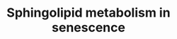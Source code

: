 ---
annotations:
- id: PW:0000651
  parent: regulatory pathway
  type: Pathway Ontology
  value: aging pathway
- id: PW:0000197
  parent: classic metabolic pathway
  type: Pathway Ontology
  value: sphingolipid metabolic pathway
authors:
- Eweitz
- TadeIdowu
- DKalbe
description: 'Sphingolipids, which include sphingomyelins, sphingosines and ceramides
  are bioactive bioactive molecules present in all eukaryotic cells, are important
  in regulating various aspects of cell biology, such as cell cycle, proliferation,
  and even senescence (Trayssac et al., 2018). Evidence shows that ceramide metabolism
  is deregulated in cellular senescence and can even induce it. (Venable et al., 2006).  Ceramides
  are thought to induce senescence in a p53 dependent and independent manner by hypophosphorylated
  retinoblastoma protein (Lee et al., 2000; Dix 2018; Jeffries & Krupenko, 2018).
  Ceramides function both down- and upstream of p53 (Jeffries et al., 2018). p53 mediates
  the interference of the phosphorylation of retinoblastoma-like protein RBL1 and
  RBL through the cyclin-dependent kinase inhibitor p21 (Jeffries et & Krupenko, 2018).
  Additionally, p53 has been demonstrated to directly activate ceramide synthase.
  (Jeffries & Krupenko, 2018). Consequently, this implies a feedback mechanism between
  ceramides and the tumor suppressor.  Ceramide also interacts directly with human
  telomerase reverse transcriptase (hTERT) by inhibiting it, therefore causing telomere
  instability (Hannun & Obeid, 2002; Deevska et al., 2021).   Ceramides activate protein
  phosphatase 1 and 2A (PP1 and PP2A), which increases the levels of p21 (Trayssac
  et al., 2018). This then inhibits the cyclin dependent kinase 2 (CDK2) and CDK4.
  As a consequence, the retinoblastoma protein is hypophosphorylated and induces senescence
  (Lee et al., 2000; Dix 2018). The hypophosphorylated retinoblastoma protein leads
  to the inhibition of E2F (Dix, 2018; Jeffries & Krupenko, 2018). This group of genes
  is normally responsible for cell proliferation and therefore their inhibition causes
  senescence (Dix 2018). In addition to that, PP1 and PP2A directly interfere with
  Rb by dephosphorylating it (Dix 2018). These two phosphatases also inhibit the mTOR
  pathway that is associated with cell proliferation (Millner & Atilla-Gokcumen, 2020).  Sphingosine-1-phosphate
  (S1P) is thought to induce cell proliferation and migration by binding to S1PR1
  and S1PR5. This is downregulated in senescence (Trayssac et al., 2018). In cellular
  senescence, S1P has been shown to be depleted as a result of a downregulation of
  sphingosine kinase 1 (SPHK1), induced by p53. The downregulation of SK1 is thought
  to be due to its degradation induced by p53 (Kim et al., 2019). Moreover, S1P has
  hTERT as a direct target and promotes its stability (Magali et al., 2021). Furthermore,
  there is an increase in S1P binding to the S1P receptor 2 (S1PR2), which has been
  associated with the release of pro-inflammatory cytokines and therefore the SASP.
  S1P is also thought to inhibit ceramide synthase 2 (CERS2), which catalyzes the
  conversion of sphingosine into ceramide (Magali et al., 2021).   Sphingosine is
  increased in senescence cells by the increase of S1P-phopshatase (SGPP1) and the
  increase in acid ceramidase ASAH-1 SGPP1 catalyzes the conversion of S1P to sphingosine,
  while ASAH-1 catalyzes the conversion of ceramide to sphingosine (Munk et al., 2021;
  Kim et al., 2019). This causes the dephosphorylation of retinoblastoma protein,
  which further causes senescence (Trayssac et al., 2018).  Ceramide can be synthesized
  de novo starting with the conversion of palmitoyl-CoA and serine to 3-ketodihydrosphingosine.
  Upregulation of ceramide synthase 4 (CERS4), which converts dihydro-sphingosine
  into dihydro-ceramide. CERS4 has been thought to be a key enzyme in two types of
  senescence: OIS and replicative senescence, by mediating its effects through the
  PP1-Rb-E2F axis (Dix, 2018)  Galactosidase β1 (GLB1) and in glucosylceramidase (GBA),
  which catalyze the conversion of lactosylceramide to glucosylceramide and the conversion
  of glucosylceramide to ceramide, respectively, are upregulated in cellular senescence.
  Additionally, there is a decrease in glucosylceramidase synthase, which catalyzes
  the formation of glucosylceramide from ceramide (Flor et al., 2017).  Activation
  of p53, due to DNA damage, leads to an increase of neutral sphingomyelinase 2 (nSMase
  2) (Deevska et al., 2021; Jeffries & Krupenko, 2018). Moreover, it has been noted
  that in senescent cells, there are elevated levels of neutral sphingomyelinases
  ( Millner & Atilla-Gokcumen, 2020). These enzymes catalyze the conversion of sphingomyelin
  to ceramide (Gey & Seeger, 2013).  Elevated ceramide levels result in elevated diacylglycerol
  (DAG) levels (Deevska et al., 2021). These two lipids are linked by sphingomyelin
  synthase 2 (SGMS2). SGMS2 catalyzes the transfer of a phosphorycholine group from
  phosphatidylcholine to ceramide, yielding sphingomyelin and DAG.  In cellular senescence,
  SMS was found to be overexpressed. This caused an increase in DAG which caused the
  chronic activation of its downstream effectors. This causes the downregulation of
  protein kinase C α and β (PKCα and β) via the prolonged activation of phospholipase
  C. The consequences of this is the activation of p53 and p38, leading to SASP and
  senescence (Deevska et al., 2021).'
last-edited: 2021-06-30
ndex: 7ccd2197-5c75-11ec-b3be-0ac135e8bacf
organisms:
- Homo sapiens
redirect_from:
- /index.php/Pathway:WP5121
- /instance/WP5121
- /instance/WP5121_rr119472
revision: r119472
schema-jsonld:
- '@context': https://schema.org/
  '@id': https://wikipathways.github.io/pathways/WP5121.html
  '@type': Dataset
  creator:
    '@type': Organization
    name: WikiPathways
  description: 'Sphingolipids, which include sphingomyelins, sphingosines and ceramides
    are bioactive bioactive molecules present in all eukaryotic cells, are important
    in regulating various aspects of cell biology, such as cell cycle, proliferation,
    and even senescence (Trayssac et al., 2018). Evidence shows that ceramide metabolism
    is deregulated in cellular senescence and can even induce it. (Venable et al.,
    2006).  Ceramides are thought to induce senescence in a p53 dependent and independent
    manner by hypophosphorylated retinoblastoma protein (Lee et al., 2000; Dix 2018;
    Jeffries & Krupenko, 2018). Ceramides function both down- and upstream of p53
    (Jeffries et al., 2018). p53 mediates the interference of the phosphorylation
    of retinoblastoma-like protein RBL1 and RBL through the cyclin-dependent kinase
    inhibitor p21 (Jeffries et & Krupenko, 2018). Additionally, p53 has been demonstrated
    to directly activate ceramide synthase. (Jeffries & Krupenko, 2018). Consequently,
    this implies a feedback mechanism between ceramides and the tumor suppressor.  Ceramide
    also interacts directly with human telomerase reverse transcriptase (hTERT) by
    inhibiting it, therefore causing telomere instability (Hannun & Obeid, 2002; Deevska
    et al., 2021).   Ceramides activate protein phosphatase 1 and 2A (PP1 and PP2A),
    which increases the levels of p21 (Trayssac et al., 2018). This then inhibits
    the cyclin dependent kinase 2 (CDK2) and CDK4. As a consequence, the retinoblastoma
    protein is hypophosphorylated and induces senescence (Lee et al., 2000; Dix 2018).
    The hypophosphorylated retinoblastoma protein leads to the inhibition of E2F (Dix,
    2018; Jeffries & Krupenko, 2018). This group of genes is normally responsible
    for cell proliferation and therefore their inhibition causes senescence (Dix 2018).
    In addition to that, PP1 and PP2A directly interfere with Rb by dephosphorylating
    it (Dix 2018). These two phosphatases also inhibit the mTOR pathway that is associated
    with cell proliferation (Millner & Atilla-Gokcumen, 2020).  Sphingosine-1-phosphate
    (S1P) is thought to induce cell proliferation and migration by binding to S1PR1
    and S1PR5. This is downregulated in senescence (Trayssac et al., 2018). In cellular
    senescence, S1P has been shown to be depleted as a result of a downregulation
    of sphingosine kinase 1 (SPHK1), induced by p53. The downregulation of SK1 is
    thought to be due to its degradation induced by p53 (Kim et al., 2019). Moreover,
    S1P has hTERT as a direct target and promotes its stability (Magali et al., 2021).
    Furthermore, there is an increase in S1P binding to the S1P receptor 2 (S1PR2),
    which has been associated with the release of pro-inflammatory cytokines and therefore
    the SASP. S1P is also thought to inhibit ceramide synthase 2 (CERS2), which catalyzes
    the conversion of sphingosine into ceramide (Magali et al., 2021).   Sphingosine
    is increased in senescence cells by the increase of S1P-phopshatase (SGPP1) and
    the increase in acid ceramidase ASAH-1 SGPP1 catalyzes the conversion of S1P to
    sphingosine, while ASAH-1 catalyzes the conversion of ceramide to sphingosine
    (Munk et al., 2021; Kim et al., 2019). This causes the dephosphorylation of retinoblastoma
    protein, which further causes senescence (Trayssac et al., 2018).  Ceramide can
    be synthesized de novo starting with the conversion of palmitoyl-CoA and serine
    to 3-ketodihydrosphingosine. Upregulation of ceramide synthase 4 (CERS4), which
    converts dihydro-sphingosine into dihydro-ceramide. CERS4 has been thought to
    be a key enzyme in two types of senescence: OIS and replicative senescence, by
    mediating its effects through the PP1-Rb-E2F axis (Dix, 2018)  Galactosidase β1
    (GLB1) and in glucosylceramidase (GBA), which catalyze the conversion of lactosylceramide
    to glucosylceramide and the conversion of glucosylceramide to ceramide, respectively,
    are upregulated in cellular senescence. Additionally, there is a decrease in glucosylceramidase
    synthase, which catalyzes the formation of glucosylceramide from ceramide (Flor
    et al., 2017).  Activation of p53, due to DNA damage, leads to an increase of
    neutral sphingomyelinase 2 (nSMase 2) (Deevska et al., 2021; Jeffries & Krupenko,
    2018). Moreover, it has been noted that in senescent cells, there are elevated
    levels of neutral sphingomyelinases ( Millner & Atilla-Gokcumen, 2020). These
    enzymes catalyze the conversion of sphingomyelin to ceramide (Gey & Seeger, 2013).  Elevated
    ceramide levels result in elevated diacylglycerol (DAG) levels (Deevska et al.,
    2021). These two lipids are linked by sphingomyelin synthase 2 (SGMS2). SGMS2
    catalyzes the transfer of a phosphorycholine group from phosphatidylcholine to
    ceramide, yielding sphingomyelin and DAG.  In cellular senescence, SMS was found
    to be overexpressed. This caused an increase in DAG which caused the chronic activation
    of its downstream effectors. This causes the downregulation of protein kinase
    C α and β (PKCα and β) via the prolonged activation of phospholipase C. The consequences
    of this is the activation of p53 and p38, leading to SASP and senescence (Deevska
    et al., 2021).'
  keywords:
  - 3-ketodihydrosphingosine
  - 3-ketodihydrosphingosine reductase
  - ASAH1
  - C18-dihydrosphingosine
  - CDK2
  - CDK4
  - CERS2
  - CERS4
  - Ceramide glucosyltransferase
  - DEGS1
  - Dihydroceramides
  - E2F1
  - GLB1
  - Glucosylceramidase
  - Glucosylceramide
  - MAPK1
  - MTOR
  - Neutral sphingomyelinase 2
  - P38
  - PLC
  - PP1
  - PP2
  - Palmitoyl-CoA
  - Phosphatidylcholines
  - Protein kinase C alpha type
  - Protein kinase C beta type
  - RB1
  - S1PR1
  - S1PR2
  - S1PR5
  - SGMS2
  - SGPP1
  - SPHK1
  - Serine palmitoyltransferase 1
  - 'Sphingosine '
  - Sphingosine-1-phosphate
  - Telomerase reverse transcriptase
  - ceramides
  - diacylglycerols
  - lactosylceramide
  - p21
  - 'p53 '
  - serine
  - sphingomyelins
  license: CC0
  name: Sphingolipid metabolism in senescence
seo: CreativeWork
title: Sphingolipid metabolism in senescence
wpid: WP5121
---
